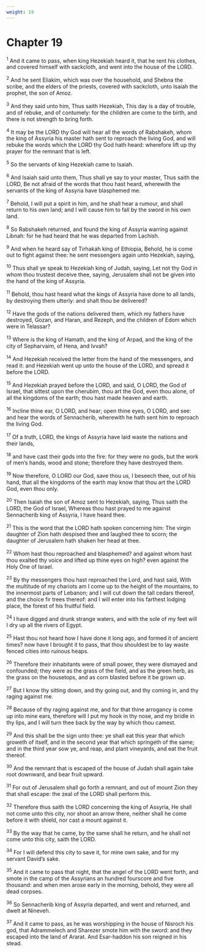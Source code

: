 ```yaml
---
weight: 19
---
```


# Chapter 19

<sup>1</sup> And it came to pass, when king Hezekiah heard it, that he rent his clothes, and covered himself with sackcloth, and went into the house of the LORD. 

<sup>2</sup> And he sent Eliakim, which was over the household, and Shebna the scribe, and the elders of the priests, covered with sackcloth, unto Isaiah the prophet, the son of Amoz. 

<sup>3</sup> And they said unto him, Thus saith Hezekiah, This day is a day of trouble, and of rebuke, and of contumely: for the children are come to the birth, and there is not strength to bring forth. 

<sup>4</sup> It may be the LORD thy God will hear all the words of Rabshakeh, whom the king of Assyria his master hath sent to reproach the living God, and will rebuke the words which the LORD thy God hath heard: wherefore lift up thy prayer for the remnant that is left. 

<sup>5</sup> So the servants of king Hezekiah came to Isaiah. 

<sup>6</sup> And Isaiah said unto them, Thus shall ye say to your master, Thus saith the LORD, Be not afraid of the words that thou hast heard, wherewith the servants of the king of Assyria have blasphemed me. 

<sup>7</sup> Behold, I will put a spirit in him, and he shall hear a rumour, and shall return to his own land; and I will cause him to fall by the sword in his own land. 

<sup>8</sup> So Rabshakeh returned, and found the king of Assyria warring against Libnah: for he had heard that he was departed from Lachish. 

<sup>9</sup> And when he heard say of Tirhakah king of Ethiopia, Behold, he is come out to fight against thee: he sent messengers again unto Hezekiah, saying, 

<sup>10</sup> Thus shall ye speak to Hezekiah king of Judah, saying, Let not thy God in whom thou trustest deceive thee, saying, Jerusalem shall not be given into the hand of the king of Assyria. 

<sup>11</sup> Behold, thou hast heard what the kings of Assyria have done to all lands, by destroying them utterly: and shalt thou be delivered? 

<sup>12</sup> Have the gods of the nations delivered them, which my fathers have destroyed, Gozan, and Haran, and Rezeph, and the children of Edom which were in Telassar? 

<sup>13</sup> Where is the king of Hamath, and the king of Arpad, and the king of the city of Sepharvaim, of Hena, and Ivvah? 

<sup>14</sup> And Hezekiah received the letter from the hand of the messengers, and read it: and Hezekiah went up unto the house of the LORD, and spread it before the LORD. 

<sup>15</sup> And Hezekiah prayed before the LORD, and said, O LORD, the God of Israel, that sittest upon the cherubim, thou art the God, even thou alone, of all the kingdoms of the earth; thou hast made heaven and earth. 

<sup>16</sup> Incline thine ear, O LORD, and hear; open thine eyes, O LORD, and see: and hear the words of Sennacherib, wherewith he hath sent him to reproach the living God. 

<sup>17</sup> Of a truth, LORD, the kings of Assyria have laid waste the nations and their lands, 

<sup>18</sup> and have cast their gods into the fire: for they were no gods, but the work of men’s hands, wood and stone; therefore they have destroyed them. 

<sup>19</sup> Now therefore, O LORD our God, save thou us, I beseech thee, out of his hand, that all the kingdoms of the earth may know that thou art the LORD God, even thou only. 

<sup>20</sup> Then Isaiah the son of Amoz sent to Hezekiah, saying, Thus saith the LORD, the God of Israel, Whereas thou hast prayed to me against Sennacherib king of Assyria, I have heard thee. 

<sup>21</sup> This is the word that the LORD hath spoken concerning him: The virgin daughter of Zion hath despised thee and laughed thee to scorn; the daughter of Jerusalem hath shaken her head at thee. 

<sup>22</sup> Whom hast thou reproached and blasphemed? and against whom hast thou exalted thy voice and lifted up thine eyes on high? even against the Holy One of Israel. 

<sup>23</sup> By thy messengers thou hast reproached the Lord, and hast said, With the multitude of my chariots am I come up to the height of the mountains, to the innermost parts of Lebanon; and I will cut down the tall cedars thereof, and the choice fir trees thereof: and I will enter into his farthest lodging place, the forest of his fruitful field. 

<sup>24</sup> I have digged and drunk strange waters, and with the sole of my feet will I dry up all the rivers of Egypt. 

<sup>25</sup> Hast thou not heard how I have done it long ago, and formed it of ancient times? now have I brought it to pass, that thou shouldest be to lay waste fenced cities into ruinous heaps. 

<sup>26</sup> Therefore their inhabitants were of small power, they were dismayed and confounded; they were as the grass of the field, and as the green herb, as the grass on the housetops, and as corn blasted before it be grown up. 

<sup>27</sup> But I know thy sitting down, and thy going out, and thy coming in, and thy raging against me. 

<sup>28</sup> Because of thy raging against me, and for that thine arrogancy is come up into mine ears, therefore will I put my hook in thy nose, and my bridle in thy lips, and I will turn thee back by the way by which thou camest. 

<sup>29</sup> And this shall be the sign unto thee: ye shall eat this year that which groweth of itself, and in the second year that which springeth of the same; and in the third year sow ye, and reap, and plant vineyards, and eat the fruit thereof. 

<sup>30</sup> And the remnant that is escaped of the house of Judah shall again take root downward, and bear fruit upward. 

<sup>31</sup> For out of Jerusalem shall go forth a remnant, and out of mount Zion they that shall escape: the zeal of the LORD shall perform this. 

<sup>32</sup> Therefore thus saith the LORD concerning the king of Assyria, He shall not come unto this city, nor shoot an arrow there, neither shall he come before it with shield, nor cast a mount against it. 

<sup>33</sup> By the way that he came, by the same shall he return, and he shall not come unto this city, saith the LORD. 

<sup>34</sup> For I will defend this city to save it, for mine own sake, and for my servant David’s sake. 

<sup>35</sup> And it came to pass that night, that the angel of the LORD went forth, and smote in the camp of the Assyrians an hundred fourscore and five thousand: and when men arose early in the morning, behold, they were all dead corpses. 

<sup>36</sup> So Sennacherib king of Assyria departed, and went and returned, and dwelt at Nineveh. 

<sup>37</sup> And it came to pass, as he was worshipping in the house of Nisroch his god, that Adrammelech and Sharezer smote him with the sword: and they escaped into the land of Ararat. And Esar-haddon his son reigned in his stead. 


